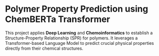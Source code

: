# Polymer Property Prediction using ChemBERTa Transformer

This project applies **Deep Learning** and **Chemoinformatics** to establish a Structure-Property Relationship (SPR) for polymers. It leverages a Transformer-based Language Model to predict crucial physical properties directly from their chemical structures.



